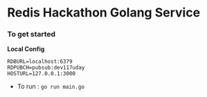 # Redis Hackathon Golang Service

### To get started 

**Local Config**
```env
RDBURL=localhost:6379
RDPUBCH=pubsub:dev117uday
HOSTURL=127.0.0.1:3000
```

- To run : `go run main.go`